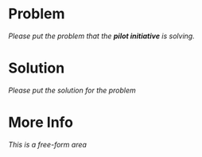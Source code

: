 # Problem

_Please put the problem that the **pilot initiative** is solving._

# Solution

_Please put the solution for the problem_

# More Info

_This is a free-form area_
